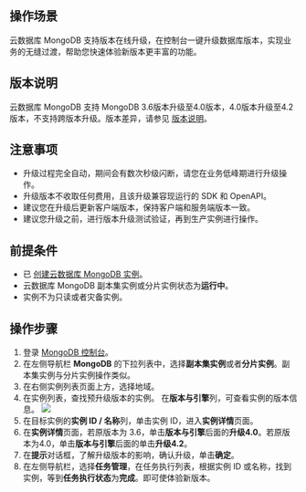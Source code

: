 ## 操作场景

云数据库 MongoDB 支持版本在线升级，在控制台一键升级数据库版本，实现业务的无缝过渡，帮助您快速体验新版本更丰富的功能。

## 版本说明
云数据库 MongoDB 支持 MongoDB 3.6版本升级至4.0版本，4.0版本升级至4.2版本，不支持跨版本升级。版本差异，请参见 [版本说明](https://cloud.tencent.com/document/product/240/33710#.E7.89.88.E6.9C.AC.E8.AF.B4.E6.98.8E)。

## 注意事项

- 升级过程完全自动，期间会有数次秒级闪断，请您在业务低峰期进行升级操作。 
- 升级版本不收取任何费用，且该升级兼容现运行的 SDK 和 OpenAPI。 
- 建议您在升级后更新客户端版本，保持客户端和服务端版本一致。
- 建议您升级之前，进行版本升级测试验证，再到生产实例进行操作。

## 前提条件

- 已 [创建云数据库 MongoDB 实例](https://cloud.tencent.com/document/product/240/3551)。
- 云数据库 MongoDB 副本集实例或分片实例状态为**运行中**。
- 实例不为只读或者灾备实例。

## 操作步骤
1. 登录 [MongoDB 控制台](https://console.cloud.tencent.com/mongodb)。
2. 在左侧导航栏 **MongoDB** 的下拉列表中，选择**副本集实例**或者**分片实例**。副本集实例与分片实例操作类似。
3. 在右侧实例列表页面上方，选择地域。
4. 在实例列表，查找预升级版本的实例。
   在**版本与引擎**列，可查看实例的版本信息。
   ![](https://qcloudimg.tencent-cloud.cn/raw/e2c4199c3be6b0bf0ebf12a5758cd829.png)
5. 在目标实例的**实例 ID / 名称**列，单击实例 ID，进入**实例详情**页面。
6. 在**实例详情**页面，若原版本为 3.6，单击**版本与引擎**后面的**升级4.0**。若原版本为4.0，单击**版本与引擎**后面的单击**升级4.2**。
7. 在**提示**对话框，了解升级版本的影响，确认升级，单击**确定**。
8. 在左侧导航栏，选择**任务管理**，在任务执行列表，根据实例 ID 或名称，找到实例，等到**任务执行状态**为**完成**。即可使体验新版本。

